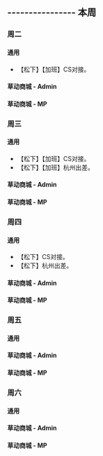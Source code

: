 ## ---------------- 本周

### 周二
#### 通用
* 【松下】【加班】CS对接。
#### 草动商城 - Admin
#### 草动商城 - MP

### 周三
#### 通用
* 【松下】【加班】CS对接。
* 【松下】【加班】杭州出差。
#### 草动商城 - Admin
#### 草动商城 - MP

### 周四
#### 通用
* 【松下】CS对接。
* 【松下】杭州出差。
#### 草动商城 - Admin
#### 草动商城 - MP

### 周五
#### 通用
#### 草动商城 - Admin
#### 草动商城 - MP

### 周六
#### 通用
#### 草动商城 - Admin
#### 草动商城 - MP
